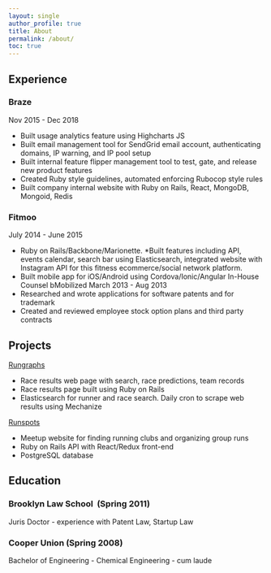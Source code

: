 ```yaml
---
layout: single
author_profile: true
title: About
permalink: /about/
toc: true
---
```


## Experience
### Braze
Nov 2015 - Dec 2018
* Built usage analytics feature using Highcharts JS
* Built email management tool for SendGrid email account, authenticating domains, IP
warning, and IP pool setup
* Built internal feature flipper management tool to test, gate, and release new product
features
* Created Ruby style guidelines, automated enforcing Rubocop style rules
* Built company internal website with Ruby on Rails, React, MongoDB, Mongoid, Redis

### Fitmoo
July 2014 - June 2015
* Ruby on Rails/Backbone/Marionette. *Built features including API, events calendar,
search bar using Elasticsearch, integrated website with Instagram API for this fitness ecommerce/social network platform.
* Built mobile app for iOS/Android using Cordova/Ionic/Angular
In-House Counsel
bMobilized March 2013 - Aug 2013
* Researched and wrote applications for software patents and for trademark
* Created and reviewed employee stock option plans and third party contracts

## Projects
[Rungraphs](http://www.rungraphs.com)
* Race results web page with search, race predictions, team records
* Race results page built using Ruby on Rails
* Elasticsearch for runner and race search. Daily cron to scrape web results using
Mechanize

[Runspots](www.runspots.com)
* Meetup website for finding running clubs and organizing group runs
* Ruby on Rails API with React/Redux front-end
* PostgreSQL database

## Education
### Brooklyn Law School ​ (Spring 2011)
Juris Doctor - experience with Patent Law, Startup Law
### Cooper Union​ (Spring 2008)
Bachelor of Engineering - Chemical Engineering - ​cum laude